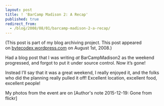 ```yaml
---
layout: post
title: ! 'BarCamp Madison 2: A Recap'
published: true
redirect_from:
  - /blog/2008/08/01/barcamp-madison-2-a-recap/
---
```


(This post is part of my blog archiving project. This post appeared on [bytecodex.wordpress.com](http://bytecodex.wordpress.com/2008/08/01/barcamp-madison-2-a-recap/) on August 1st, 2008.)

Had a blog post that I was writing _at_ BarCampMadison2 as the weekend progressed, and forgot to put it under source control. Now it’s gone!

Instead I’ll say that it was a great weekend, I really enjoyed it, and the folks who did the planning really pulled it off! Excellent location, excellent food, excellent people!

My photos from the event are on [Author's note 2015-12-19: Gone from flickr]
